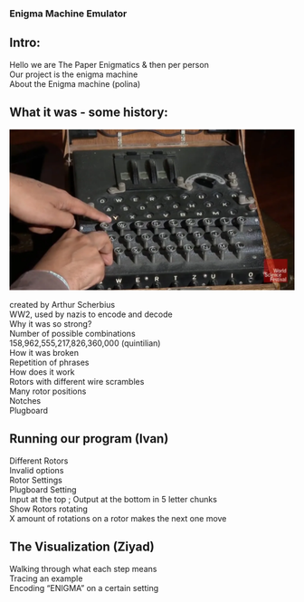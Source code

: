 ### Enigma Machine Emulator

## Intro:

Hello we are The Paper Enigmatics & then per person  
Our project is the enigma machine  
About the Enigma machine (polina)  

## What it was - some history:  
![enigma machine image](https://github.com/Stuycs-K/finalproject-10-kozyarchuk-pol-hamed-ziy-gontchar-iv/blob/main/enigma/image_2025-06-04_073958274.png)

created by Arthur Scherbius  
WW2, used by nazis to encode and decode  
Why it was so strong?  
Number of possible combinations  
158,962,555,217,826,360,000 (quintilian)  
How it was broken  
Repetition of phrases  
How does it work  
Rotors with different wire scrambles  
Many rotor positions  
Notches  
Plugboard  

## Running our program (Ivan)  

Different Rotors  
Invalid options  
Rotor Settings  
Plugboard Setting  
Input at the top ; Output at the bottom in 5 letter chunks  
Show Rotors rotating  
X amount of rotations on a rotor makes the next one move  

## The Visualization (Ziyad)

Walking through what each step means  
Tracing an example  
Encoding “ENIGMA” on a certain setting  

